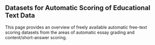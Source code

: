 ## Datasets for Automatic Scoring of Educational Text Data
 
This page provides an overview of freely available automatic free-text scoring datasets from the areas of automatic essay grading and content/short-answer scoring.
	











